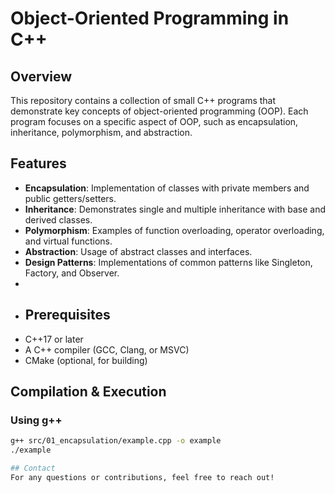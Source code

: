 # Object-Oriented Programming in C++

## Overview
This repository contains a collection of small C++ programs that demonstrate key concepts of object-oriented programming (OOP). Each program focuses on a specific aspect of OOP, such as encapsulation, inheritance, polymorphism, and abstraction.

## Features
- **Encapsulation**: Implementation of classes with private members and public getters/setters.
- **Inheritance**: Demonstrates single and multiple inheritance with base and derived classes.
- **Polymorphism**: Examples of function overloading, operator overloading, and virtual functions.
- **Abstraction**: Usage of abstract classes and interfaces.
- **Design Patterns**: Implementations of common patterns like Singleton, Factory, and Observer.
- 
- ## Prerequisites
- C++17 or later
- A C++ compiler (GCC, Clang, or MSVC)
- CMake (optional, for building)

## Compilation & Execution
### Using g++
```bash
g++ src/01_encapsulation/example.cpp -o example
./example

## Contact
For any questions or contributions, feel free to reach out!
